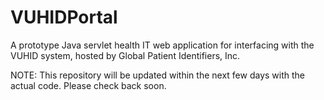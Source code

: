VUHIDPortal
===========

A prototype Java servlet health IT web application for interfacing with the VUHID system, hosted by Global Patient Identifiers, Inc.

NOTE: This repository will be updated within the next few days with the actual code. Please check back soon.